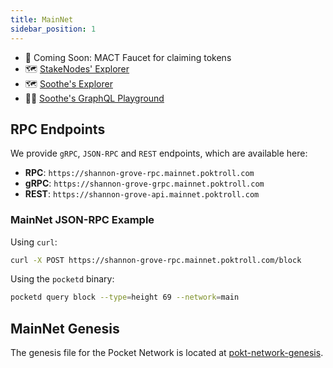 ```yaml
---
title: MainNet
sidebar_position: 1
---
```


- 🚰 Coming Soon: MACT Faucet for claiming tokens
- 🗺️ [StakeNodes' Explorer](https://explorer.pocket.network/pocket-mainnet)
- 🗺️ [Soothe's Explorer](https://shannon-mainnet.trustsoothe.io)
- 👨‍💻 [Soothe's GraphQL Playground](https://shannon-mainnet-api.trustsoothe.io)

<!-- TODO_MAINNET_MIGRATION(@bryanchriswhite): Add a link to the MACT Faucet once it's live. -->

## RPC Endpoints

We provide `gRPC`, `JSON-RPC` and `REST` endpoints, which are available here:

- **RPC**: `https://shannon-grove-rpc.mainnet.poktroll.com`
- **gRPC**: `https://shannon-grove-grpc.mainnet.poktroll.com`
- **REST**: `https://shannon-grove-api.mainnet.poktroll.com`

### MainNet JSON-RPC Example

Using `curl`:

```bash
curl -X POST https://shannon-grove-rpc.mainnet.poktroll.com/block
```

Using the `pocketd` binary:

```bash
pocketd query block --type=height 69 --network=main
```

## MainNet Genesis

The genesis file for the Pocket Network is located at [pokt-network-genesis](https://github.com/pokt-network/pocket-network-genesis/tree/master/shannon/mainnet).
